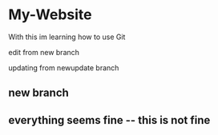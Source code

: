 # My-Website

With this im learning how to use Git

edit from new branch

updating from newupdate branch


new branch
--------------------------------
**everything seems fine** -- this is not fine
-------------------------------
